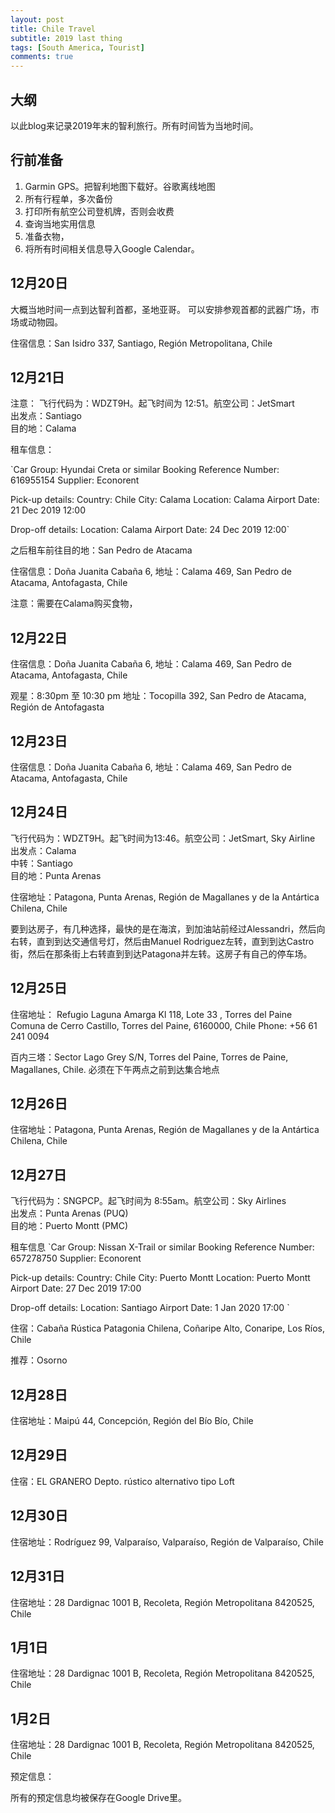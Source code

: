```yaml
---
layout: post
title: Chile Travel
subtitle: 2019 last thing
tags: [South America, Tourist]
comments: true
---
```


## 大纲

以此blog来记录2019年末的智利旅行。所有时间皆为当地时间。

## 行前准备

1. Garmin GPS。把智利地图下载好。谷歌离线地图
2. 所有行程单，多次备份
3. 打印所有航空公司登机牌，否则会收费
4. 查询当地实用信息
5. 准备衣物，
6. 将所有时间相关信息导入Google Calendar。

## 12月20日

大概当地时间一点到达智利首都，圣地亚哥。
可以安排参观首都的武器广场，市场或动物园。

住宿信息：San Isidro 337, Santiago, Región Metropolitana, Chile

## 12月21日

注意：
飞行代码为：WDZT9H。起飞时间为 12:51。航空公司：JetSmart        
出发点：Santiago        
目的地：Calama  

租车信息：

`Car Group: Hyundai Creta or similar
Booking Reference Number: 616955154
Supplier: Econorent

Pick-up details:
Country: Chile
City: Calama
Location: Calama Airport
Date: 21 Dec 2019 12:00

Drop-off details:
Location: Calama Airport
Date: 24 Dec 2019 12:00`


之后租车前往目的地：San Pedro de Atacama


住宿信息：Doña Juanita Cabaña 6,
地址：Calama 469, San Pedro de Atacama, Antofagasta, Chile

注意：需要在Calama购买食物，

## 12月22日


住宿信息：Doña Juanita Cabaña 6,
地址：Calama 469, San Pedro de Atacama, Antofagasta, Chile

观星：8:30pm 至 10:30 pm
地址：‎Tocopilla 392, San Pedro de Atacama, Región de Antofagasta


## 12月23日


住宿信息：Doña Juanita Cabaña 6,
地址：Calama 469, San Pedro de Atacama, Antofagasta, Chile

## 12月24日


飞行代码为：WDZT9H。起飞时间为13:46。航空公司：JetSmart, Sky Airline      
出发点：Calama       
中转：Santiago      
目的地：Punta Arenas

住宿地址：Patagona, Punta Arenas, Región de Magallanes y de la Antártica Chilena, Chile


要到达房子，有几种选择，最快的是在海滨，到加油站前经过Alessandri，然后向右转，直到到达交通信号灯，然后由Manuel Rodriguez左转，直到到达Castro街，然后在那条街上右转直到到达Patagona并左转。这房子有自己的停车场。

## 12月25日


住宿地址：
Refugio Laguna Amarga
Kl 118, Lote 33 , Torres del Paine Comuna de Cerro Castillo, Torres del Paine, 6160000, Chile
Phone: +56 61 241 0094

百内三塔：Sector Lago Grey S/N, Torres del
Paine, Torres de Paine, Magallanes,
Chile. 必须在下午两点之前到达集合地点

## 12月26日

住宿地址：Patagona, Punta Arenas, Región de Magallanes y de la Antártica Chilena, Chile


## 12月27日


飞行代码为：SNGPCP。起飞时间为 8:55am。航空公司：Sky Airlines          
出发点：Punta Arenas (PUQ)          
目的地：Puerto Montt (PMC)


租车信息
`Car Group: Nissan X-Trail or similar
Booking Reference Number: 657278750
Supplier: Econorent

Pick-up details:
Country: Chile
City: Puerto Montt
Location: Puerto Montt Airport
Date: 27 Dec 2019 17:00

Drop-off details:
Location: Santiago Airport
Date: 1 Jan 2020 17:00
`

住宿：Cabaña Rústica Patagonia Chilena,
Coñaripe Alto, Conaripe, Los Ríos, Chile

推荐：Osorno

## 12月28日

住宿地址：Maipú 44, Concepción, Región del Bío Bío, Chile
## 12月29日


住宿：EL GRANERO Depto. rústico alternativo tipo Loft
## 12月30日



住宿地址：Rodríguez 99, Valparaíso, Valparaíso, Región de Valparaíso, Chile
## 12月31日



住宿地址：28 Dardignac 1001 B, Recoleta, Región Metropolitana 8420525, Chile

## 1月1日

住宿地址：28 Dardignac 1001 B, Recoleta, Región Metropolitana 8420525, Chile

## 1月2日

住宿地址：28 Dardignac 1001 B, Recoleta, Región Metropolitana 8420525, Chile



预定信息：

所有的预定信息均被保存在Google Drive里。
